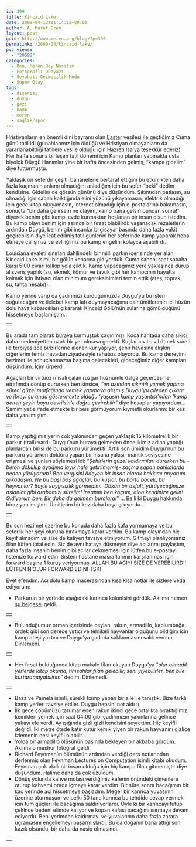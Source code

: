 ```yaml
---
id: 399
title: Kincaid Lake
date: 2009-04-12T21:14:12+00:00
author: A. Murat Eren
layout: post
guid: http://www.meren.org/blog/?p=399
permalink: /2009/04/kincaid-lake/
pvc_views:
  - "20592"
categories:
  - Ben, Meren Bey Nasılım
  - Fotoğraflı Düzyazı
  - Seyahat, Gezmecilik Modu
  - Süper Olay
tags:
  - dışarısı
  - duygu
  - gezi
  - kamp
  - meren
  - sağlık/spor
---
```

Hristiyanların en önemli dini bayramı olan [Easter](http://en.wikipedia.org/wiki/Easter) vesilesi ile geçtiğimiz Cuma günü tatil idi (günahlarımız için öldüğü ve Hristiyan olmayanların da yararlanabildiği tatillere vesile olduğu için Hazreti İsa&#8217;ya teşekkür ederiz). Her hafta sonuna birleşen tatil dönemi için Kamp planları yapmakta usta biyolok Düygü Hanımlar yine bir hafta öncesinden gelmiş, &#8220;kampa gidelim&#8221; diye tutturmuştu.

Yaklaşık on seferdir çeşitli bahanelerle bertaraf ettiğim bu etkinlikten daha fazla kaçmanın anlamı olmadığını anladığım için bu sefer &#8220;peki&#8221; dedim kendisine. Gidelim de görsün gününü diye düşündüm. Sıkıntıdan patlasın, su olmadığı için sabah kalktığında elini yüzünü yıkayamasın, elektrik olmadığı için gece kitap okuyamasın, Internet olmadığı için e-postalarına bakamasın, sonuçta &#8220;bir daha gelirsem ne olayım, kamp bana gelsin bundan sonra!&#8221; diyerek benim gibi kampı evde kurmaktan hoşlanan bir insan olsun istedim. Bu kamp olayı benim için aslında bir fırsat olabilirdi: yaşanacak rezaletlerin ardından Düygü, benim gibi insanlar bilgisayar başında daha fazla vakit geçirebilsin diye icat edilmiş tatil günlerini her seferinde kamp yaparak heba etmeye çalışmaz ve evliliğimiz bu kamp engelini kolayca aşabilirdi.

Louisiana eyaleti sınırları dahilindeki bir milli parkın içerisinde yer alan Kincaid Lake isimli bir gölün kenarına gidiyorduk. Cuma sabahı saat sabaha karşı 5:00 civarı kalkıp yola çıktık. Kamp yapacağımız yere yaklaşınca durup alışveriş yaptık (su, ekmek, kömür ve tavuk gibi her kampçının hayatta kalmak için ihtiyacı olan minimum gereksinimleri temin ettik (ateş, toprak, su, tahta hesabı)).

Kamp yerine varıp da çadırımızı kurduğumuzda Duygu&#8217;yu bu işten soğutacağım ve ilelebet kamp lafı duymayacağıma dair ümitlerimin içi hüzün dolu hava kabarcıkları çıkararak Kincaid Gölü&#8217;nün sularına gömüldüğünü hissetmeye başlamıştım..

<table border="0" width="100%">
  <tr>
    <td align="center">
      <img src="http://lh6.ggpht.com/_x7Afx6WcB1c/SeJyLT0K8XI/AAAAAAAAFAA/6YPy0lgxCQg/s800/01.jpg" alt="" />
    </td>
  </tr>
</table>

Bu arada tam olarak [buraya](http://tinyurl.com/dfzqvu) kurmuştuk çadırımızı. Koca haritada daha sıkıcı, daha medeniyetten uzak bir yer olmasa gerekti. Kuşlar cıvıl cıvıl ötmek sureti ile terbiyesizce birbirlerine alenen kur yapıyor, şehir havasına alışkın ciğerlerim temiz havadan ziyadesiyle rahatsız oluyordu. Bu kamp deneyimi hezimet ile sonuçlanmazsa başıma gelecekleri, gideceğimiz diğer kampları düşündüm. İçim ürperdi.

Ağaçları bir virtüoz misali çalan rüzgar hüznümle dalga geçercesine etrafımda dönüp dururken ben sinsice, &#8220;_en azından sıkıntılı yemek yapma süreci güzel mutfağında yemek yapmaya alışmış Duygu&#8217;yu çileden çıkarır ve ibreyi şu anda göstermekte olduğu &#8216;yaşasın kamp yaşantısı&#8217;ndan &#8216;kamp denen şeyin boyu devrilsin&#8217;e doğru çevirebilir_&#8221; diye hesaplar yapıyordum&#8230; Samimiyetle ifade etmekte bir beis görmüyorum kıymetli okurlarım: bir kez daha yanılmıştım.

<table border="0" width="100%">
  <tr>
    <td align="center">
      <img src="http://lh5.ggpht.com/_x7Afx6WcB1c/SeJyLSkZxPI/AAAAAAAAFAI/BAlpYGnXsUo/s800/02.jpg" alt="" />
    </td>
  </tr>
</table>

Kamp yaptığımız yerin çok yakınından geçen yaklaşık 15 kilometrelik bir parkur (trail) vardı. Duygu&#8217;nun buraya gelmeden önce ikimiz adına yaptığı planlardan birisi de bu parkuru yürümekti. Artık son ümidim Duygu&#8217;nun bu parkuru yürürken doktora yapan bir insana yakışır mantık seviyesine erişmesi ve şunları söylemesi idi: &#8220;_Şehirlerin güzel kaldırımları dururken bu -beton dökülüp ayağıma layık hale getirilmemiş- saçma sapan patikalarda neden yürüyorum? Ben vergisini ödeyen bir insan olarak hakkımı arıyorum arkadaşım. Ne bu başı boş ağaçlar, bu kuşlar, bu börtü böcek, bu heyvanlar? Böyle saygısızlık görmedim.. Dökün bir asfalt, yürüyeceğimize aslanlar gibi arabamızı sürelim! İnsanım ben koçum, aloo kendinize gelin! Gidiyorum ben. Bir daha da gelmem buralara!_&#8221; &#8230; Belli ki Duygu hakkında biraz yanılmıştım. Ümitlerim bir kez daha boşa çıkıyordu&#8230;

<table border="0" width="100%">
  <tr>
    <td align="center">
      <img src="http://lh5.ggpht.com/_x7Afx6WcB1c/SeJyLkrE3PI/AAAAAAAAFAQ/OSkBtPFLnI0/s800/03.jpg" alt="" />
    </td>
  </tr>
</table>

Bu son hezimet üzerine bu konuda daha fazla kafa yormamaya ve bu seferlik her şeyi oluruna bırakmaya karar verdim. Bu kamp olayından hiç keyif almadım ve size de katiyen tavsiye etmiyorum. Gitmeyi planlıyorsanız filan lütfen iptal edin. Siz de aynı hataya düşmeyin diye acılarımı paylaştım, daha fazla insanın benim gibi acılar çekmemesi için lütfen bu e-postayı listenize forward edin. Sistem hastane masraflarımın karşılanması için forward başına 1 kuruş veriyormuş. ALLAH BU ACIYI SİZE DE VEREBİLİRDİ! LÜTFEN N&#8217;OLUR FORWARD EDİN! TŞK!

Evet efendim. Acı dolu kamp macerasından kısa kısa notlar ile sizlere veda ediyorum:

  * Parkurun bir yerinde aşağıdaki karınca kolonisini gördük. Aklıma hemen [şu belgesel](http://www.youtube.com/watch?v=xQERRbU23bU) geldi.

<table border="0" width="100%">
  <tr>
    <td align="center">
      <img src="http://lh4.ggpht.com/_x7Afx6WcB1c/SeJyL4_y97I/AAAAAAAAFAY/d-JgkDVDtgQ/s800/04.jpg" alt="" />
    </td>
  </tr>
</table>

  * Bulunduğumuz orman içerisinde ceylan, rakun, armadillo, kaplumbağa, ördek gibi son derece yırtıcı ve tehlikeli hayvanlar olduğunu bildiğim için kamp ateşi yaktım ve Duygu&#8217;ya çadırda saklanmasını salık verdim. Dinlemedi.

<table border="0" width="100%">
  <tr>
    <td align="center">
      <img src="http://lh4.ggpht.com/_x7Afx6WcB1c/SeJyL2iiDoI/AAAAAAAAFAg/tZBENCG9VA8/s800/05.jpg" alt="" />
    </td>
  </tr>
</table>

  * Her fırsat bulduğunda kitap makale filan okuyan Duygu&#8217;ya &#8220;_olur olmadık yerlerde kitap okuma, timsahlar filan gelebilir, seni yiyebilirler, ben bile kurtaramayabilirim_&#8221; dedim. Dinlemedi.

<table border="0" width="100%">
  <tr>
    <td align="center">
      <img src="http://lh5.ggpht.com/_x7Afx6WcB1c/SeJyShQoP5I/AAAAAAAAFAo/EpQLJWh1CrQ/s800/06.jpg" alt="" />
    </td>
  </tr>
</table>

  * Bazz ve Pamela isimli, sürekli kamp yapan bir aile ile tanıştık. Bize farklı kamp yerleri tavsiye ettiler. Duygu hepsini not aldı :(
  * İlk gece çöpümüzü tarumar eden rakun ikinci gece ortalıkta bıraktığımız kemikleri yemek için saat 04:00 gibi çadırımızın yakınlarına gelince yakayı ele verdi. Ay ışığında gizli gizli kendisini seyrettim. Hiç keyifli değildi. İki metre ötede katır kutur kemik yiyen bir rakun hayvanını gizlice izlemenin nesi keyifli olabilir&#8230;
  * Yolda bir armadillo ölüsünün başında bekleyen bir akbaba gördüm. Aklıma o meşhur fotoğraf geldi.
  * Richard Feynman&#8217;ın ölümünün ardından verdiği ders notlarından derlenmiş olan Feynman Lectures on Computation isimli kitabı okudum. Feynman çok akıllı bir insan olduğu için hiç kampa filan gitmemiştir diye düşündüm. Halime daha da çok üzüldüm.
  * Dönüş yolunda kahve molası verdiğimiz kafenin önündeki çimenlere oturup kahvemi orada içmeye karar verdim. Bir süre sonra bacağımın bir kaç yerinde acı hissetmeye başladım. Meğer bir karınca yuvasının üzerine oturmuşum ve belki 50 tane karınca bu tehdide cevap vermek için tüm güçleri ile bacağıma saldırıyorlardı. Öyle ki bir karıncayı tutup çekince bedeni elimde kalıyor ve kopan kafası bacağımı ısırmaya devam ediyordu. Beni yerimden kaldırmayı ve yuvalarının daha fazla zarara uğramasını engellemeyi başarmışlardı. Bu da doğanın bana attığı son kazık olsundu, bir daha da nasip olmasındı.

<table border="0" width="100%">
  <tr>
    <td align="center">
      <img src="http://lh5.ggpht.com/_x7Afx6WcB1c/SeJySlvUgDI/AAAAAAAAFA4/tb58X_xrxpQ/s800/09.jpg" alt="" />
    </td>
  </tr>
</table>